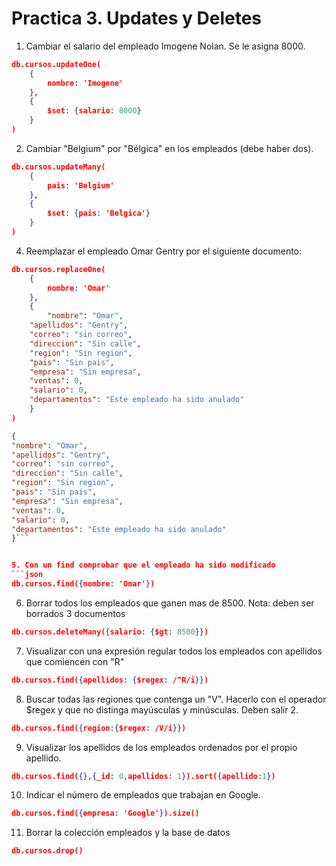 # Practica 3. Updates y Deletes

1. Cambiar el salario del empleado Imogene Nolan. Se le asigna 8000.
```json
db.cursos.updateOne(
    {
        nombre: 'Imogene'
    },
    {
        $set: {salario: 8000}
    }
)
```

2. Cambiar "Belgium" por "Bélgica" en los empleados (debe haber dos).
```json
db.cursos.updateMany(
    {
        pais: 'Belgium'
    },
    {
        $set: {pais: 'Belgica'}
    }
)
```

4. Reemplazar el empleado Omar Gentry por el siguiente documento:
```json
db.cursos.replaceOne(
    {
        nombre: 'Omar'
    },
    {
        "nombre": "Omar",
    "apellidos": "Gentry",
    "correo": "sin correo",
    "direccion": "Sin calle",
    "region": "Sin region",
    "pais": "Sin pais",
    "empresa": "Sin empresa",
    "ventas": 0,
    "salario": 0,
    "departamentos": "Este empleado ha sido anulado"
    }
)
```

```json
{
"nombre": "Omar",
"apellidos": "Gentry",
"correo": "sin correo",
"direccion": "Sin calle",
"region": "Sin region",
"pais": "Sin pais",
"empresa": "Sin empresa",
"ventas": 0,
"salario": 0,
"departamentos": "Este empleado ha sido anulado"
}```


5. Con un find comprobar que el empleado ha sido modificado
```json
db.cursos.find({nombre: 'Omar'})
```


6. Borrar todos los empleados que ganen mas de 8500. Nota: deben ser borrados 3 documentos
```json
db.cursos.deleteMany({salario: {$gt: 8500}})
```

7. Visualizar con una expresión regular todos los empleados con apellidos que comiencen con "R"
```json
db.cursos.find({apellidos: {$regex: /^R/i}})
```
8. Buscar todas las regiones que contenga un "V". Hacerlo con el operador $regex y que no 
distinga mayúsculas y minúsculas. Deben salir 2.
```json
db.cursos.find({region:{$regex: /V/i}})
```
9. Visualizar los apellidos de los empleados ordenados por el propio apellido.
```json
db.cursos.find({},{_id: 0,apellidos: 1}).sort({apellido:1})
```
10. Indicar el número de empleados que trabajan en Google.
```json
db.cursos.find({empresa: 'Google'}).size()
```
11. Borrar la colección empleados y la base de datos
```json
db.cursos.drop()
```